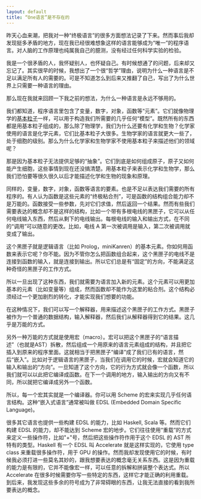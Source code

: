 ```yaml
---
layout: default
title: “One语言”是不存在的
---
```



昨天心血来潮，把我对一种“终极语言”的很多方面想法记录了下来。然而事后我却发现挺多矛盾的地方，现在我已经很难想象这样的语言能够成为“唯一”的程序语言。对人脑的工作原理也纯属我自己的臆测，没有经过任何科学实验的检验。

我是一个很矛盾的人，我怀疑别人，也怀疑自己。有时候想通了的问题，后来却又忘记了。其实很早的时候，我想出了一个很“哲学”理由，说明为什么一种语言是不足以满足所有人的需要的。可是不知道怎么到后来又推翻了自己，写出了为什么世界上只需要一种语言的理由。

那么现在我就来回顾一下我之前的想法，为什么一种语言是永远不够用的。

我们都知道，程序语言里包含了变量，数字，对象，函数等“元素”。它们就像物理学的<a href="http://en.wikipedia.org/wiki/Elementary_particle">基本粒子</a>一样，可以用于构造我们所需要的几乎任何“模型”。既然所有的东西都是用基本粒子组成的，那么除了物理学，我们为什么还要有化学和生物？化学家使用的语言是化学元素，它们比基本粒子大很多。生物学家的语言就更大一些了，处于细胞的级别。那么为什么化学家和生物学家不使用基本粒子来描述他们的领域呢？

那是因为基本粒子无法提供足够的“抽象”。它们到底是如何组成原子，原子又如何能产生细胞，这些事情到现在还没搞清楚。用基本粒子来表示化学和生物学，那么我们恐怕要等很久很久以后才能描述化学和生物的现象和原理。

同样的，变量，数字，对象，函数等语言的要素。也是不足以表达我们需要的所有程序的。有人认为函数是这些元素的“终极粘合剂”，可是函数的结构组合能力却不是万能的。函数接受一些参数，先对它们求值，然后返回一个结果。然而有些我们需要表达的概念却不是这样的结构，比如一个带有多根电线的黑匣子，它可以从任何电线输入东西，然后从剩下的电线输出。每根电线的输入和输出方式，在不同的“调用”可以随意的更改。比如，电线 A 第一次被调用是输入，第二次被调用就变成了输出。

这个黑匣子就是逻辑语言（比如 Prolog，miniKanren）的基本元素。你如何用函数来表示它呢？你不能。因为不管你怎么把函数组合起来，这个黑匣子的电线不是连接到函数的输入，就是连接到输出。所以它们总是有“固定”的方向，不能满足这种奇怪的黑匣子的工作方式。

所以一旦出现了这种东西，我们就需要为语言加入新的元素。这个元素可以用更加基本的元素（比如变量等）组成，然而函数却不能作为这里的粘合剂。这个结构必须经过一个更加剧烈的转化，才能实现我们想要的功能。

在这种情况下，我们可以写一个解释器，用来描述这个黑匣子的工作方式。黑匣子被作为一个普通的数据结构，输入解释器，然后我们从解释器得到它的结果。这几乎是万能的方式。

另外一种万能的方式就是使用宏（macro）。宏可以把这个黑匣子的“语言描述”（也就是AST）拆散，然后组成一个用原来的语言元素组成的结构，并且把它插入到原来的程序里面。这就相当于把黑匣子“编译”成了我们已有的语言，然后“嵌入”。比如对于逻辑语言的黑匣子，当我们在调用它的时候，宏就会知道它的输入和输出的“方向”。一旦知道了这个方向，它的行为方式就会像一个函数，所以我们就可以以此把它编译成函数。在下一个调用的地方，输入输出的方向又有不同，所以就把它编译成另外一个函数。

所以，每一个宏其实就是一个编译器。你可以用 Scheme 的宏来实现几乎任何语言结构。这种“嵌入式语言”通常被叫做 EDSL (Embedded Domain Specific Language)。

很多其它语言也提供一些构建 EDSL 的能力，比如 Haskell, Scala 等。然而它们构建 EDSL 的能力，却不能达到 Scheme 宏的地步。它们往往使用“重载”的方式来定义一些操作符，比如"+"号，然后把这些操作符作用于这个 EDSL 的 AST 所特有的类型。Haskell 有一个 EDSL 叫 Accelerate 就是这样实现的，它使用 type class 来重载很多操作符，用于 GPU 的操作。然而我却发现使用它的时候，有时候我必须打进一些莫名其妙的，跟我想要表达的概念毫无关系东西。这是因为重载的能力是有限的，它并不能像宏一样，可以任意的拆解和拼装整个表达式。所以 Accelerate 在很多时候需要你写一些特定的东西，这样它才能正确的利用重载。到后来，我发现这些多余的符号成为了非常碍眼的东西，让我无法直接的看到我所要表达的概念。
